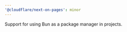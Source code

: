 ```yaml
---
'@cloudflare/next-on-pages': minor
---
```


Support for using Bun as a package manager in projects.
